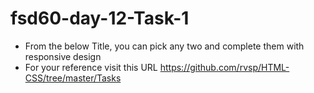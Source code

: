 # fsd60-day-12-Task-1
 - From the below Title, you can pick any two and complete them with responsive design
 - For your reference visit this URL https://github.com/rvsp/HTML-CSS/tree/master/Tasks
